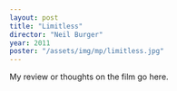 ```yaml
---
layout: post
title: "Limitless"
director: "Neil Burger"
year: 2011
poster: "/assets/img/mp/limitless.jpg"
---
```


My review or thoughts on the film go here.

